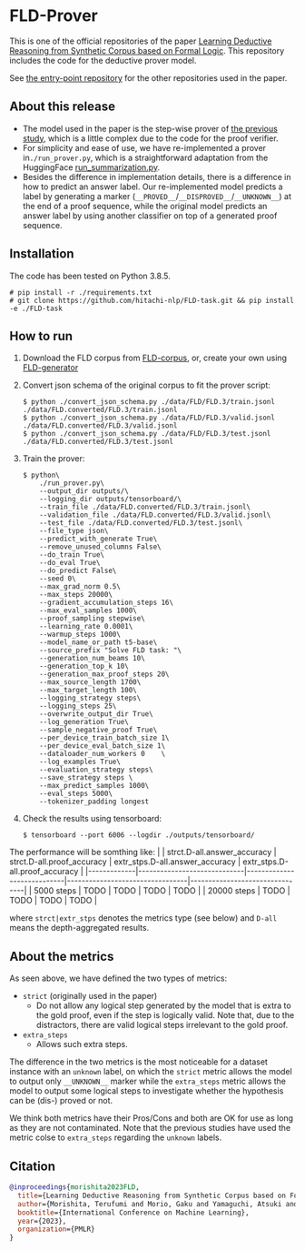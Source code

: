 # FLD-Prover
This is one of the official repositories of the paper [Learning Deductive Reasoning from Synthetic Corpus based on Formal Logic](TODO).
This repository includes the code for the deductive prover model.  

See [the entry-point repository](https://github.com/hitachi-nlp/FLD) for the other repositories used in the paper.

## About this release
* The model used in the paper is the step-wise prover of [the previous study](https://github.com/princeton-nlp/NLProofS), which is a little complex due to the code for the proof verifier.
* For simplicity and ease of use, we have re-implemented a prover in`./run_prover.py`, which is a straightforward adaptation from the HuggingFace [run_summarization.py](https://github.com/huggingface/transformers/blob/main/examples/pytorch/summarization/run_summarization.py).
* Besides the difference in implementation details, there is a difference in how to predict an answer label. Our re-implemented model predicts a label by generating a marker (`__PROVED__`/`__DISPROVED__`/`__UNKNOWN__`) at the end of a proof sequence, while the original model predicts an answer label by using another classifier on top of a generated proof sequence.

## Installation
The code has been tested on Python 3.8.5.
```console
# pip install -r ./requirements.txt
# git clone https://github.com/hitachi-nlp/FLD-task.git && pip install -e ./FLD-task
```

## How to run
1. Download the FLD corpus from [FLD-corpus](https://github.com/hitachi-nlp/FLD-corpus), or, create your own using [FLD-generator](https://github.com/hitachi-nlp/FLD-generator.git)
1. Convert json schema of the original corpus to fit the prover script:

    ```console
    $ python ./convert_json_schema.py ./data/FLD/FLD.3/train.jsonl  ./data/FLD.converted/FLD.3/train.jsonl
    $ python ./convert_json_schema.py ./data/FLD/FLD.3/valid.jsonl  ./data/FLD.converted/FLD.3/valid.jsonl
    $ python ./convert_json_schema.py ./data/FLD/FLD.3/test.jsonl   ./data/FLD.converted/FLD.3/test.jsonl
    ```

1. Train the prover:

    ```console
    $ python\
        ./run_prover.py\
        --output_dir outputs/\
        --logging_dir outputs/tensorboard/\
        --train_file ./data/FLD.converted/FLD.3/train.jsonl\
        --validation_file ./data/FLD.converted/FLD.3/valid.jsonl\
        --test_file ./data/FLD.converted/FLD.3/test.jsonl\
        --file_type json\
        --predict_with_generate True\
        --remove_unused_columns False\
        --do_train True\
        --do_eval True\
        --do_predict False\
        --seed 0\
        --max_grad_norm 0.5\
        --max_steps 20000\
        --gradient_accumulation_steps 16\
        --max_eval_samples 1000\
        --proof_sampling stepwise\
        --learning_rate 0.0001\
        --warmup_steps 1000\
        --model_name_or_path t5-base\
        --source_prefix "Solve FLD task: "\
        --generation_num_beams 10\
        --generation_top_k 10\
        --generation_max_proof_steps 20\
        --max_source_length 1700\
        --max_target_length 100\
        --logging_strategy steps\
        --logging_steps 25\
        --overwrite_output_dir True\
        --log_generation True\
        --sample_negative_proof True\
        --per_device_train_batch_size 1\
        --per_device_eval_batch_size 1\
        --dataloader_num_workers 0    \
        --log_examples True\
        --evaluation_strategy steps\
        --save_strategy steps \
        --max_predict_samples 1000\
        --eval_steps 5000\
        --tokenizer_padding longest
    ```

3. Check the results using tensorboard:

    ```console
    $ tensorboard --port 6006 --logdir ./outputs/tensorboard/
    ```

The performance will be somthing like:
|             | strct.D-all.answer_accuracy | strct.D-all.proof_accuracy | extr_stps.D-all.answer_accuracy | extr_stps.D-all.proof_accuracy |
|-------------|-----------------------------|----------------------------|---------------------------------|--------------------------------|
| 5000 steps  | TODO                          | TODO                         | TODO                              | TODO                             |
| 20000 steps | TODO                          | TODO                         | TODO                              | TODO                             |

where `strct|extr_stps` denotes the metrics type (see below) and `D-all` means the depth-aggregated results.


## About the metrics
As seen above, we have defined the two types of metrics:
* `strict` (originally used in the paper)
    * Do not allow any logical step generated by the model that is extra to the gold proof, even if the step is logically valid. Note that, due to the distractors, there are valid logical steps irrelevant to the gold proof.
* `extra_steps`
    * Allows such extra steps.

The difference in the two metrics is the most noticeable for a dataset instance with an `unknown` label, on which the `strict` metric allows the model to output only `__UNKNOWN__` marker while the `extra_steps` metric allows the model to output some logical steps to investigate whether the hypothesis can be (dis-) proved or not.

We think both metrics have their Pros/Cons and both are OK for use as long as they are not contaminated.
Note that the previous studies have used the metric colse to `extra_steps` regarding the `unknown` labels.

## Citation
```bibtex
@inproceedings{morishita2023FLD,
  title={Learning Deductive Reasoning from Synthetic Corpus based on Formal Logic},
  author={Morishita, Terufumi and Morio, Gaku and Yamaguchi, Atsuki and Sogawa, Yasuhiro},
  booktitle={International Conference on Machine Learning},
  year={2023},
  organization={PMLR}
}
```
